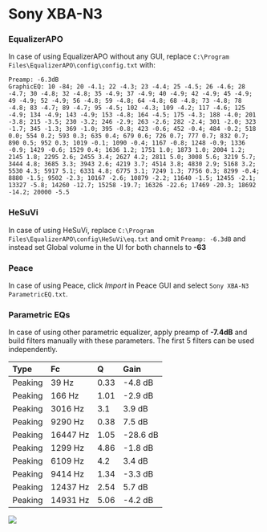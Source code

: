 # Sony XBA-N3

### EqualizerAPO
In case of using EqualizerAPO without any GUI, replace `C:\Program Files\EqualizerAPO\config\config.txt`
with:
```
Preamp: -6.3dB
GraphicEQ: 10 -84; 20 -4.1; 22 -4.3; 23 -4.4; 25 -4.5; 26 -4.6; 28 -4.7; 30 -4.8; 32 -4.8; 35 -4.9; 37 -4.9; 40 -4.9; 42 -4.9; 45 -4.9; 49 -4.9; 52 -4.9; 56 -4.8; 59 -4.8; 64 -4.8; 68 -4.8; 73 -4.8; 78 -4.8; 83 -4.7; 89 -4.7; 95 -4.5; 102 -4.3; 109 -4.2; 117 -4.6; 125 -4.9; 134 -4.9; 143 -4.9; 153 -4.8; 164 -4.5; 175 -4.3; 188 -4.0; 201 -3.8; 215 -3.5; 230 -3.2; 246 -2.9; 263 -2.6; 282 -2.4; 301 -2.0; 323 -1.7; 345 -1.3; 369 -1.0; 395 -0.8; 423 -0.6; 452 -0.4; 484 -0.2; 518 0.0; 554 0.2; 593 0.3; 635 0.4; 679 0.6; 726 0.7; 777 0.7; 832 0.7; 890 0.5; 952 0.3; 1019 -0.1; 1090 -0.4; 1167 -0.8; 1248 -0.9; 1336 -0.9; 1429 -0.6; 1529 0.4; 1636 1.2; 1751 1.0; 1873 1.0; 2004 1.2; 2145 1.8; 2295 2.6; 2455 3.4; 2627 4.2; 2811 5.0; 3008 5.6; 3219 5.7; 3444 4.8; 3685 3.3; 3943 2.6; 4219 3.7; 4514 3.8; 4830 2.9; 5168 3.2; 5530 4.3; 5917 5.1; 6331 4.8; 6775 3.1; 7249 1.3; 7756 0.3; 8299 -0.4; 8880 -1.5; 9502 -2.3; 10167 -2.6; 10879 -2.2; 11640 -1.5; 12455 -2.1; 13327 -5.8; 14260 -12.7; 15258 -19.7; 16326 -22.6; 17469 -20.3; 18692 -14.2; 20000 -5.5
```

### HeSuVi
In case of using HeSuVi, replace `C:\Program Files\EqualizerAPO\config\HeSuVi\eq.txt` and omit `Preamp:
-6.3dB` and instead set Global volume in the UI for both channels to **-63**

### Peace
In case of using Peace, click *Import* in Peace GUI and select `Sony XBA-N3 ParametricEQ.txt`.

### Parametric EQs
In case of using other parametric equalizer, apply preamp of **-7.4dB** and build filters manually with
these parameters. The first 5 filters can be used independently.

| Type    | Fc       |    Q | Gain     |
|:--------|:---------|:-----|:---------|
| Peaking | 39 Hz    | 0.33 | -4.8 dB  |
| Peaking | 166 Hz   | 1.01 | -2.9 dB  |
| Peaking | 3016 Hz  | 3.1  | 3.9 dB   |
| Peaking | 9290 Hz  | 0.38 | 7.5 dB   |
| Peaking | 16447 Hz | 1.05 | -28.6 dB |
| Peaking | 1299 Hz  | 4.86 | -1.8 dB  |
| Peaking | 6109 Hz  | 4.2  | 3.4 dB   |
| Peaking | 9414 Hz  | 1.34 | -3.3 dB  |
| Peaking | 12437 Hz | 2.54 | 5.7 dB   |
| Peaking | 14931 Hz | 5.06 | -4.2 dB  |

![](https://raw.githubusercontent.com/jaakkopasanen/AutoEq/master/results/oratory1990/harman_in-ear_2017-1/Sony%20XBA-N3/Sony%20XBA-N3.png)